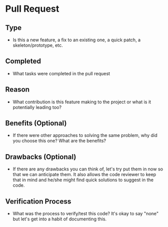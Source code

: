 # Pull Request

## Type

- Is this a new feature, a fix to an existing one, a quick patch, a skeleton/prototype, etc.

## Completed

- What tasks were completed in the pull request

## Reason

- What contribution is this feature making to the project or what is it potentially leading too?

## Benefits (Optional)

-  If there were other approaches to solving the same problem, why did you choose this one? What are the benefits?

## Drawbacks (Optional)

- If there are any drawbacks you can think of, let's try put them in now so that we can anticipate them. It also allows the code reviewer to keep that in mind and he/she might find quick solutions to suggest in the code.

## Verification Process

- What was the process to verify/test this code? It's okay to say "none" but let's get into a habit of documenting this.
